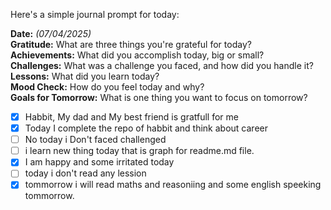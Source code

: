 Here's a simple journal prompt for today:

**Date:** *(07/04/2025)*  
**Gratitude:** What are three things you're grateful for today?  
**Achievements:** What did you accomplish today, big or small?  
**Challenges:** What was a challenge you faced, and how did you handle it?  
**Lessons:** What did you learn today?  
**Mood Check:** How do you feel today and why?  
**Goals for Tomorrow:** What is one thing you want to focus on tomorrow?  

- [x] Habbit, My dad and My best friend is gratfull for me 
- [x] Today I complete the repo of habbit and think about career
- [ ] No today i Don't faced challenged
- [ ] i learn new thing today that is graph for readme.md file.
- [x] I am happy and some irritated today 
- [ ] today i don't read any lession 
- [x] tommorrow i will read maths and reasoniing and some english speeking tommorrow. 